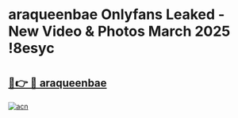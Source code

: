 # araqueenbae Onlyfans Leaked - New Video & Photos March 2025 !8esyc

# <h2><a href="https://ku21t0.iuczelnia.edu.pl?title=araqueenbae&ref=8esyc">🔗👉 🔴 araqueenbae</a></h2>

[![acn](https://github.com/user-attachments/assets/0f9c940e-d8b0-45ae-aac7-cd30a18b3e1c)](https://ku21t0.iuczelnia.edu.pl?title=araqueenbae&ref=8esyc)

